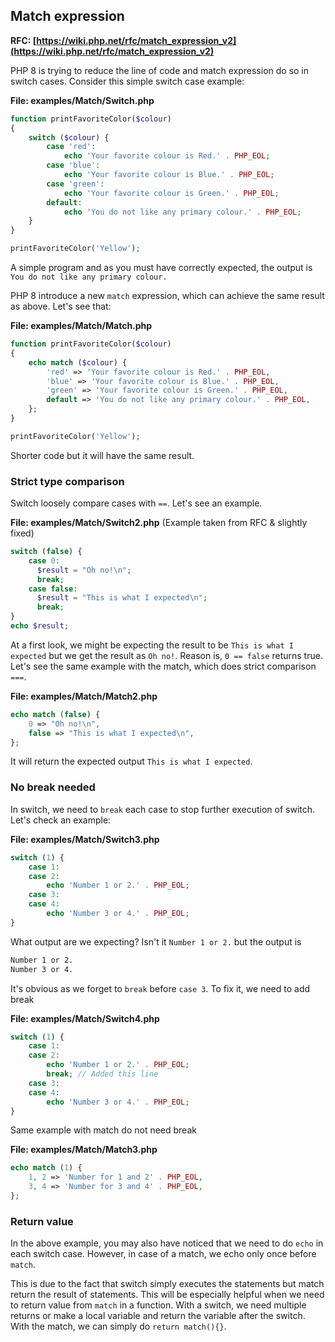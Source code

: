 ## Match expression

**RFC: [https://wiki.php.net/rfc/match_expression_v2](https://wiki.php.net/rfc/match_expression_v2)**

PHP 8 is trying to reduce the line of code and match expression do so in switch cases. Consider this simple switch case example:

**File: examples/Match/Switch.php**

```php
function printFavoriteColor($colour)
{
    switch ($colour) {
        case 'red':
            echo 'Your favorite colour is Red.' . PHP_EOL;
        case 'blue':
            echo 'Your favorite colour is Blue.' . PHP_EOL;
        case 'green':
            echo 'Your favorite colour is Green.' . PHP_EOL;
        default:
            echo 'You do not like any primary colour.' . PHP_EOL;
    }
}

printFavoriteColor('Yellow');
```

A simple program and as you must have correctly expected, the output is `You do not like any primary colour.`

PHP 8 introduce a new `match` expression, which can achieve the same result as above. Let's see that:

**File: examples/Match/Match.php**

```php
function printFavoriteColor($colour)
{
    echo match ($colour) {
        'red' => 'Your favorite colour is Red.' . PHP_EOL,
        'blue' => 'Your favorite colour is Blue.' . PHP_EOL,
        'green' => 'Your favorite colour is Green.' . PHP_EOL,
        default => 'You do not like any primary colour.' . PHP_EOL,
    };
}

printFavoriteColor('Yellow');
```

Shorter code but it will have the same result.

### Strict type comparison

Switch loosely compare cases with `==`. Let's see an example.

**File: examples/Match/Switch2.php** (Example taken from RFC & slightly fixed)

```php
switch (false) {
    case 0:
      $result = "Oh no!\n";
      break;
    case false:
      $result = "This is what I expected\n";
      break;
}
echo $result;
```

At a first look, we might be expecting the result to be `This is what I expected` but we get the result as `Oh no!`. Reason is, `0 == false` returns true. Let's see the same example with the match, which does strict comparison `===`.

**File: examples/Match/Match2.php**

```php
echo match (false) {
    0 => "Oh no!\n",
    false => "This is what I expected\n",
};
```

It will return the expected output `This is what I expected`.

### No break needed

In switch, we need to `break` each case to stop further execution of switch. Let's check an example:

**File: examples/Match/Switch3.php**

```php
switch (1) {
    case 1:
    case 2:
        echo 'Number 1 or 2.' . PHP_EOL;
    case 3:
    case 4:
        echo 'Number 3 or 4.' . PHP_EOL;
}
```

What output are we expecting? Isn't it `Number 1 or 2.` but the output is

```bash
Number 1 or 2.
Number 3 or 4.
```

It's obvious as we forget to `break` before `case 3`. To fix it, we need to add break

**File: examples/Match/Switch4.php**

```php
switch (1) {
    case 1:
    case 2:
        echo 'Number 1 or 2.' . PHP_EOL;
        break; // Added this line
    case 3:
    case 4:
        echo 'Number 3 or 4.' . PHP_EOL;
}
```

Same example with match do not need break

**File: examples/Match/Match3.php**

```php
echo match (1) {
    1, 2 => 'Number for 1 and 2' . PHP_EOL,
    3, 4 => 'Number for 3 and 4' . PHP_EOL,
};
```

### Return value

In the above example, you may also have noticed that we need to do `echo` in each switch case. However, in case of a match, we echo only once before `match`.

This is due to the fact that switch simply executes the statements but match return the result of statements. This will be especially helpful when we need to return value from `match` in a function. With a switch, we need multiple returns or make a local variable and return the variable after the switch. With the match, we can simply do `return match(){}`.
